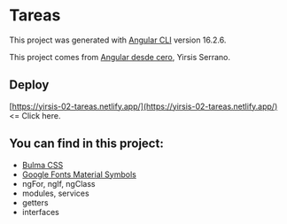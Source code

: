 # Tareas

This project was generated with [Angular CLI](https://github.com/angular/angular-cli) version 16.2.6.

This project comes from [Angular desde cero](https://www.udemy.com/course/angular-desde-cero), Yirsis Serrano.

## Deploy

[https://yirsis-02-tareas.netlify.app/](https://yirsis-02-tareas.netlify.app/) <= Click here.

## You can find in this project:

- [Bulma CSS](bulma.io)
- [Google Fonts Material Symbols](https://fonts.google.com/icons)
- ngFor, ngIf, ngClass
- modules, services
- getters
- interfaces

